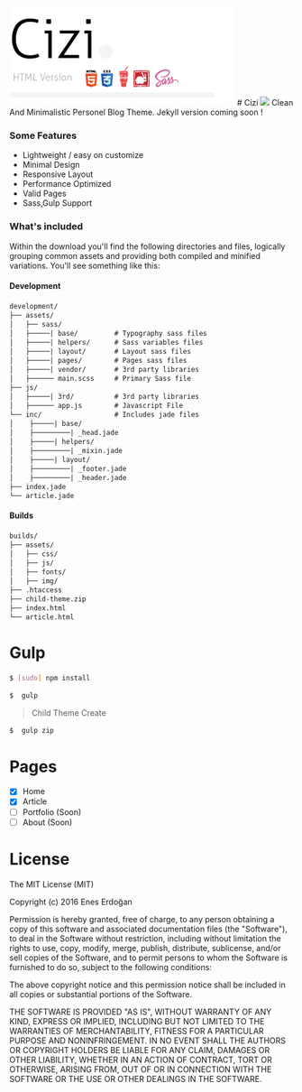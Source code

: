 
<img src="cizi-cover.png" width="400">
# Cizi <a href="https://eneserdogan.github.io/cizi/builds/"><img src="https://img.shields.io/badge/live-preview-lightgrey.svg" /></a>
Clean And Minimalistic Personel Blog Theme. Jekyll version coming soon !

### Some Features
- Lightweight / easy on customize
- Minimal Design
- Responsive Layout
- Performance Optimized
- Valid Pages
- Sass,Gulp Support


### What's included

Within the download you'll find the following directories and files, logically grouping common assets and providing both compiled and minified variations. You'll see something like this:

#### Development

```
development/
├── assets/
│   ├── sass/
│   ├─────| base/         # Typography sass files
│   ├─────| helpers/      # Sass variables files
│   ├─────| layout/       # Layout sass files
│   ├─────| pages/        # Pages sass files
│   ├─────| vendor/       # 3rd party libraries
│   ├────── main.scss     # Primary Sass file
├── js/
│   ├─────| 3rd/          # 3rd party libraries
│   ├────── app.js        # Javascript File
└── inc/                  # Includes jade files
│    ├─────| base/
│    ├─────────| _head.jade
│    ├─────| helpers/
│    ├─────────| _mixin.jade
│    ├─────| layout/
│    ├─────────| _footer.jade
│    ├─────────| _header.jade
├── index.jade
└── article.jade
```
#### Builds
```
builds/
├── assets/
│   ├── css/
│   ├── js/
│   ├── fonts/
│   ├── img/
├── .htaccess
├── child-theme.zip
├── index.html
└── article.html
```

# Gulp

```bash
$ [sudo] npm install
```
```bash
$  gulp
```
> Child Theme Create

```bash
$  gulp zip
```

# Pages

- [x] Home
- [x] Article
- [ ] Portfolio (Soon)
- [ ] About (Soon)

# License
The MIT License (MIT)

Copyright (c) 2016 Enes Erdoğan

Permission is hereby granted, free of charge, to any person obtaining a copy
of this software and associated documentation files (the "Software"), to deal
in the Software without restriction, including without limitation the rights
to use, copy, modify, merge, publish, distribute, sublicense, and/or sell
copies of the Software, and to permit persons to whom the Software is
furnished to do so, subject to the following conditions:

The above copyright notice and this permission notice shall be included in all
copies or substantial portions of the Software.

THE SOFTWARE IS PROVIDED "AS IS", WITHOUT WARRANTY OF ANY KIND, EXPRESS OR
IMPLIED, INCLUDING BUT NOT LIMITED TO THE WARRANTIES OF MERCHANTABILITY,
FITNESS FOR A PARTICULAR PURPOSE AND NONINFRINGEMENT. IN NO EVENT SHALL THE
AUTHORS OR COPYRIGHT HOLDERS BE LIABLE FOR ANY CLAIM, DAMAGES OR OTHER
LIABILITY, WHETHER IN AN ACTION OF CONTRACT, TORT OR OTHERWISE, ARISING FROM,
OUT OF OR IN CONNECTION WITH THE SOFTWARE OR THE USE OR OTHER DEALINGS IN THE
SOFTWARE.
